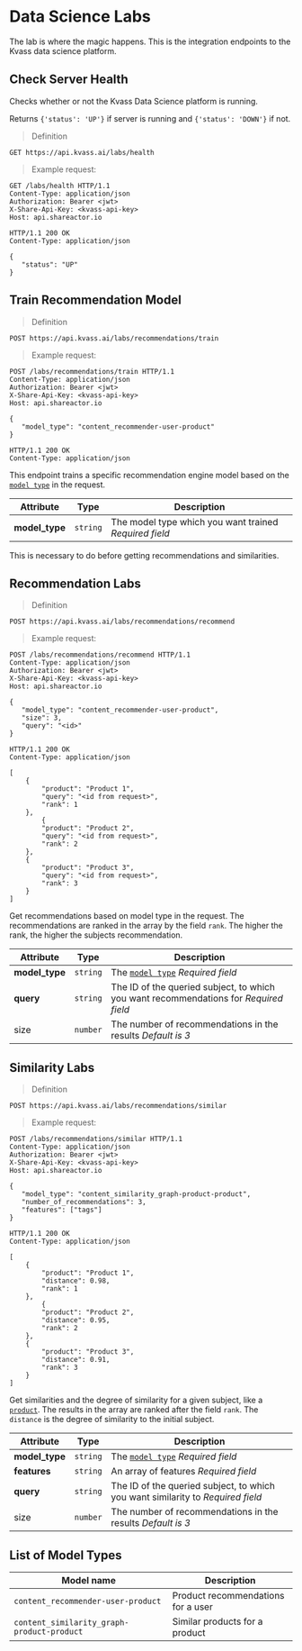# Data Science Labs

The lab is where the magic happens. This is the integration endpoints to the Kvass data science platform.


## Check Server Health 

Checks whether or not the Kvass Data Science platform is running.

Returns `{'status': 'UP'}` if server is running and `{'status': 'DOWN'}` if not.


> Definition

```
GET https://api.kvass.ai/labs/health
```

> Example request:

``` http
GET /labs/health HTTP/1.1
Content-Type: application/json
Authorization: Bearer <jwt>
X-Share-Api-Key: <kvass-api-key>
Host: api.shareactor.io
```

``` http
HTTP/1.1 200 OK
Content-Type: application/json

{
   "status": "UP"
}
```


## Train Recommendation Model

> Definition

```
POST https://api.kvass.ai/labs/recommendations/train
```

> Example request:

``` http
POST /labs/recommendations/train HTTP/1.1
Content-Type: application/json
Authorization: Bearer <jwt>
X-Share-Api-Key: <kvass-api-key>
Host: api.shareactor.io

{
   "model_type": "content_recommender-user-product"
}
```

``` http
HTTP/1.1 200 OK
Content-Type: application/json
```

This endpoint trains a specific recommendation engine model based on the [`model type`](#list-of-model-types) in the request. 


Attribute | Type | Description
---------- | --- | -------
**model_type** | `string` | The model type which you want trained _Required field_

</n> </n>   
<aside class="notice">This is necessary to do before getting recommendations and similarities.</aside>


## Recommendation Labs

> Definition

```
POST https://api.kvass.ai/labs/recommendations/recommend
```

> Example request:

``` http
POST /labs/recommendations/recommend HTTP/1.1
Content-Type: application/json
Authorization: Bearer <jwt>
X-Share-Api-Key: <kvass-api-key>
Host: api.shareactor.io

{
   "model_type": "content_recommender-user-product",
   "size": 3,
   "query": "<id>"
}
```

``` http
HTTP/1.1 200 OK
Content-Type: application/json

[
    {
        "product": "Product 1",
        "query": "<id from request>",
        "rank": 1
    },
        {
        "product": "Product 2",
        "query": "<id from request>",
        "rank": 2
    },
    {
        "product": "Product 3",
        "query": "<id from request>",
        "rank": 3
    }
]
```

Get recommendations based on model type in the request. The recommendations are ranked in the array
by the field `rank`. The higher the rank, the higher the subjects recommendation. 




Attribute | Type | Description
---------- | --- | -------
**model_type** | `string` | The [`model type`](#list-of-model-types) _Required field_
**query** | `string` | The ID of the queried subject, to which you want recommendations for _Required field_
size | `number` | The number of recommendations in the results _Default is 3_

  
## Similarity Labs

> Definition

```
POST https://api.kvass.ai/labs/recommendations/similar
```

> Example request:

``` http
POST /labs/recommendations/similar HTTP/1.1
Content-Type: application/json
Authorization: Bearer <jwt>
X-Share-Api-Key: <kvass-api-key>
Host: api.shareactor.io

{
   "model_type": "content_similarity_graph-product-product",
   "number_of_recommendations": 3,
   "features": ["tags"]
}
```

``` http
HTTP/1.1 200 OK
Content-Type: application/json

[
    {
        "product": "Product 1",
        "distance": 0.98,
        "rank": 1
    },
        {
        "product": "Product 2",
        "distance": 0.95,
        "rank": 2
    },
    {
        "product": "Product 3",
        "distance": 0.91,
        "rank": 3
    }
]
```

Get similarities and the degree of similarity for a given subject, like a [`product`](#products). 
The results in the array are ranked after the field `rank`. 
The `distance` is the degree of similarity to the initial subject. 

Attribute | Type | Description
---------- | --- | -------
**model_type** | `string` | The [`model type`](#list-of-model-types) _Required field_
**features** | `string` | An array of features _Required field_
**query** | `string` | The ID of the queried subject, to which you want similarity to _Required field_
size | `number` | The number of recommendations in the results _Default is 3_

  

## List of Model Types

Model name | Description
---------- | ------
`content_recommender-user-product` | Product recommendations for a user
`content_similarity_graph-product-product` | Similar products for a product
